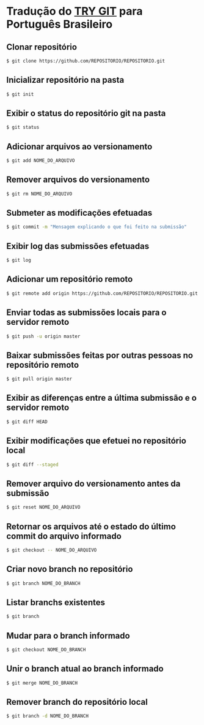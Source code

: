 Tradução do [TRY GIT](http://try.github.io/) para Português Brasileiro
=============================================

Clonar repositório
------------------
```bash
$ git clone https://github.com/REPOSITORIO/REPOSITORIO.git
```

Inicializar repositório na pasta
--------------------------------
```bash
$ git init
```

Exibir o status do repositório git na pasta
-------------------------------------------
```bash
$ git status
```

Adicionar arquivos ao versionamento
-----------------------------------
```bash
$ git add NOME_DO_ARQUIVO
```

Remover arquivos do versionamento
---------------------------------
```bash
$ git rm NOME_DO_ARQUIVO
```

Submeter as modificações efetuadas
----------------------------------
```bash
$ git commit -m "Mensagem explicando o que foi feito na submissão"
```

Exibir log das submissões efetuadas
-----------------------------------
```bash
$ git log
```

Adicionar um repositório remoto
-------------------------------
```bash
$ git remote add origin https://github.com/REPOSITORIO/REPOSITORIO.git
```

Enviar todas as submissões locais para o servidor remoto
--------------------------------------------------------
```bash
$ git push -u origin master
```

Baixar submissões feitas por outras pessoas no repositório remoto
-----------------------------------------------------------------
```bash
$ git pull origin master
```

Exibir as diferenças entre a última submissão e o servidor remoto
-----------------------------------------------------------------
```bash
$ git diff HEAD
```

Exibir modificações que efetuei no repositório local
----------------------------------------------------
```bash
$ git diff --staged
```

Remover arquivo do versionamento antes da submissão
---------------------------------------------------
```bash
$ git reset NOME_DO_ARQUIVO
```

Retornar os arquivos até o estado do último commit do arquivo informado
-----------------------------------------------------------------------
```bash
$ git checkout -- NOME_DO_ARQUIVO
```

Criar novo branch no repositório
--------------------------------
```bash
$ git branch NOME_DO_BRANCH
```

Listar branchs existentes
-------------------------
```bash
$ git branch
```

Mudar para o branch informado
-----------------------------
```bash
$ git checkout NOME_DO_BRANCH
```

Unir o branch atual ao branch informado
---------------------------------------
```bash
$ git merge NOME_DO_BRANCH
```

Remover branch do repositório local
-----------------------------------
```bash
$ git branch -d NOME_DO_BRANCH
```
